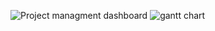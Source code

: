 
![Project managment dashboard](https://github.com/user-attachments/assets/7c57ab66-38d3-4c0a-9975-f9e203bb471d)
![gantt chart](https://github.com/user-attachments/assets/7ec43984-453f-4a75-80db-e3ee8752e4d7)
